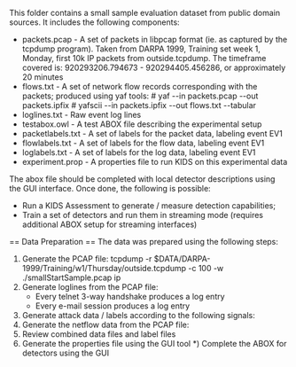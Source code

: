 This folder contains a small sample evaluation dataset from public domain sources. It includes the following components:

* packets.pcap - A set of packets in libpcap format (ie. as captured by the tcpdump program). Taken from DARPA 1999, Training
                 set week 1, Monday, first 10k IP packets from outside.tcpdump.
                 The timeframe covered is: 920293206.794673 - 920294405.456286, or approximately 20 minutes
* flows.txt    - A set of network flow records corresponding with the packets; produced using yaf tools:
                # yaf --in packets.pcap --out packets.ipfix
		# yafscii --in packets.ipfix --out flows.txt --tabular
* loglines.txt - Raw event log lines 
* testabox.owl - A test ABOX file describing the experimental setup
* packetlabels.txt - A set of labels for the packet data, labeling event EV1
* flowlabels.txt - A set of labels for the flow data, labeling event EV1
* loglabels.txt - A set of labels for the log data, labeling event EV1
* experiment.prop - A properties file to run KIDS on this experimental data

The abox file should be completed with local detector descriptions using the GUI interface. Once done, the following is possible:

* Run a KIDS Assessment to generate / measure detection capabilities;
* Train a set of detectors and run them in streaming mode (requires additional ABOX setup for streaming interfaces)

== Data Preparation ==
The data was prepared using the following steps:
1) Generate the PCAP file: tcpdump -r $DATA/DARPA-1999/Training/w1/Thursday/outside.tcpdump -c 100 -w ./smallStartSample.pcap ip
3) Generate loglines from the PCAP file:
   * Every telnet 3-way handshake produces a log entry
   * Every e-mail session produces a log entry
4) Generate attack data / labels according to the following signals:
5) Generate the netflow data from the PCAP file:
6) Review combined data files and label files
7) Generate the properties file using the GUI tool
*) Complete the ABOX for detectors using the GUI
